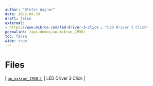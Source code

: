 ```yaml
---
author: "Stefan Wagner"
date: 2022-08-30
draft: false
external:
- https://www.mikroe.com/led-driver-3-click : "LED Driver 3 Click"
permalink: /api/demos/ao_mikroe_2950/
toc: false
wide: true
---
```


# Files

| [`ao_mikroe_2950.h`](ao_mikroe_2950.h.md) | LED Driver 3 Click |
